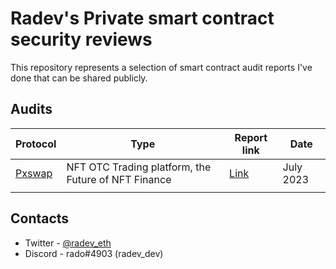 # Radev's Private smart contract security reviews

This repository represents a selection of smart contract audit reports I've done that can be shared publicly.

## Audits

| Protocol                                    | Type                                                                            | Report link                                                                                            | Date      |
| ------------------------------------------- | ------------------------------------------------------------------------------- | ------------------------------------------------------------------------------------------------------ | --------- |
| [Pxswap](https://www.pxswap.xyz/)           | NFT OTC Trading platform, the Future of NFT Finance                             |  [Link](https://github.com/radeveth/private-audits/blob/main/reports/pxwap/pxswap-security-review.md)  | July 2023 |
|                                             |                                                                                 |                                                                                                        |           |

## Contacts

- Twitter - [@radev_eth](https://twitter.com/radev_eth)
- Discord - rado#4903 (radev_dev)
